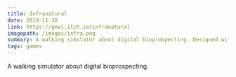 ```yaml
---
title: Infranatural
date: 2019-11-30
link: https://gewl.itch.io/infranatural
imagepath: /images/infra.png
summary: A walking simulator about digital bioprospecting. Designed with Will Rhodes.
tags: games
---
```

A walking simulator about digital bioprospecting.
